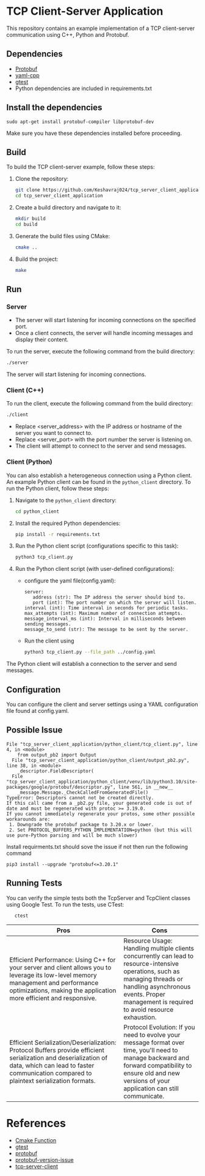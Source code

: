 # TCP Client-Server Application

This repository contains an example implementation of a TCP client-server communication using C++, Python  and Protobuf.

## Dependencies

- [Protobuf](https://developers.google.com/protocol-buffers)
- [yaml-cpp](https://github.com/jbeder/yaml-cpp)
- [gtest](https://github.com/google/googletest)
- Python dependencies are included in requirements.txt

## Install the dependencies

```
sudo apt-get install protobuf-compiler libprotobuf-dev
```

Make sure you have these dependencies installed before proceeding.

## Build

To build the TCP client-server example, follow these steps:

1. Clone the repository:
   ```sh
   git clone https://github.com/Keshavraj024/tcp_server_client_application.git
   cd tcp_server_client_application
   ```

2. Create a build directory and navigate to it:
   ```sh
   mkdir build
   cd build
   ```

3. Generate the build files using CMake:
   ```sh
   cmake ..
   ```

4. Build the project:
   ```sh
   make
   ```

## Run

### Server

- The server will start listening for incoming connections on the specified port.
- Once a client connects, the server will handle incoming messages and display their content.

To run the server, execute the following command from the build directory:

```sh
./server
```

The server will start listening for incoming connections.

### Client (C++)

To run the client, execute the following command from the build directory:

```sh
./client
```

- Replace <server_address> with the IP address or hostname of the server you want to connect to.
- Replace <server_port> with the port number the server is listening on.
- The client will attempt to connect to the server and send messages.
### Client (Python)

You can also establish a heterogeneous connection using a Python client. An example Python client can be found in the `python_client` directory. To run the Python client, follow these steps:

1. Navigate to the `python_client` directory:
   ```sh
   cd python_client
   ```

2. Install the required Python dependencies:
   ```sh
   pip install -r requirements.txt
   ```

3. Run the Python client script (configurations specific to this task):
   ```sh
   python3 tcp_client.py 
   ```

4. Run the Python client script (with user-defined configurations):
   
   - configure the yaml file(config.yaml):
      ```
      server:
         address (str): The IP address the server should bind to.
         port (int): The port number on which the server will listen.
      interval (int): Time interval in seconds for periodic tasks.
      max_attempts (int): Maximum number of connection attempts.
      message_interval_ms (int): Interval in milliseconds between sending messages.
      message_to_send (str): The message to be sent by the server.
      ```
   - Run the client using
      ```sh
      python3 tcp_client.py --file_path ../config.yaml
      ```

   

The Python client will establish a connection to the server and send messages.

## Configuration

You can configure the client and server settings using a YAML configuration file found at config.yaml.

## Possible Issue

```
File "tcp_server_client_application/python_client/tcp_client.py", line 4, in <module>
    from output_pb2 import Output
  File "tcp_server_client_application/python_client/output_pb2.py", line 38, in <module>
    _descriptor.FieldDescriptor(
  File "tcp_server_client_application/python_client/venv/lib/python3.10/site-packages/google/protobuf/descriptor.py", line 561, in __new__
    _message.Message._CheckCalledFromGeneratedFile()
TypeError: Descriptors cannot not be created directly.
If this call came from a _pb2.py file, your generated code is out of date and must be regenerated with protoc >= 3.19.0.
If you cannot immediately regenerate your protos, some other possible workarounds are:
 1. Downgrade the protobuf package to 3.20.x or lower.
 2. Set PROTOCOL_BUFFERS_PYTHON_IMPLEMENTATION=python (but this will use pure-Python parsing and will be much slower)
```
Install requirments.txt should sove the issue if not then run the following command

```
pip3 install --upgrade "protobuf<=3.20.1"
```

## Running Tests
You can verify the simple tests both the TcpServer and TcpClient classes using Google Test. To run the tests, use CTest:

```
   ctest
```


| Pros | Cons |
|----------|----------|
| Efficient Performance: Using C++ for your server and client allows you to leverage its low-level memory management and performance optimizations, making the application more efficient and responsive. |Resource Usage: Handling multiple clients concurrently can lead to resource-intensive operations, such as managing threads or handling asynchronous events. Proper management is required to avoid resource exhaustion.  |
|Efficient Serialization/Deserialization: Protocol Buffers provide efficient serialization and deserialization of data, which can lead to faster communication compared to plaintext serialization formats. | Protocol Evolution: If you need to evolve your message format over time, you'll need to manage backward and forward compatibility to ensure old and new versions of your application can still communicate.| 

# References
- [Cmake Function](https://cmake.org/cmake/help/latest/command/function.html)
- [gtest](http://google.github.io/googletest/quickstart-cmake.html)
- [protobuf](https://medium.com/geekculture/protocol-buffers-in-c-d60865ae7782)
- [protobuf-version-issue](https://github.com/deepmind/alphafold/issues/478)
- [tcp-server-client](https://www.geeksforgeeks.org/socket-programming-cc/)
